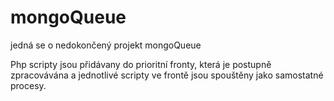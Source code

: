 # mongoQueue

jedná se o nedokončený projekt mongoQueue

Php scripty jsou přidávany do prioritní fronty, která je postupně zpracovávána a jednotlivé scripty ve frontě jsou spouštěny jako samostatné procesy.
